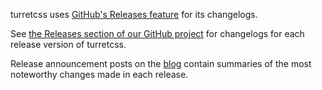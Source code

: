 turretcss uses [GitHub's Releases feature](https://github.com/blog/1547-release-your-software) for its changelogs.

See [the Releases section of our GitHub project](https://github.com/turretcss/turretcss/releases) for changelogs for each release version of turretcss.

Release announcement posts on the [blog](https://turretcss.com/blog) contain summaries of the most noteworthy changes made in each release.